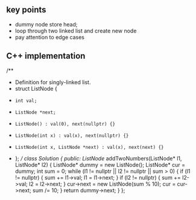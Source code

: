 ## key points
- dummy node store head;
- loop through two linked list and create new node
- pay attention to edge cases


## C++ implementation
/**
 * Definition for singly-linked list.
 * struct ListNode {
 *     int val;
 *     ListNode *next;
 *     ListNode() : val(0), next(nullptr) {}
 *     ListNode(int x) : val(x), next(nullptr) {}
 *     ListNode(int x, ListNode *next) : val(x), next(next) {}
 * };
 */
class Solution {
public:
    ListNode* addTwoNumbers(ListNode* l1, ListNode* l2) {
        ListNode* dummy = new ListNode();
        ListNode* cur = dummy;
        int sum = 0;
        while (l1 != nullptr || l2 != nullptr || sum > 0) {
            if (l1 != nullptr) {
                sum += l1->val;
                l1 = l1->next;
            }
            if (l2 != nullptr) {
                sum += l2->val;
                l2 = l2->next;
            }
            cur->next = new ListNode(sum % 10);
            cur = cur->next;
            sum /= 10;
        }
        return dummy->next;
    }
};
